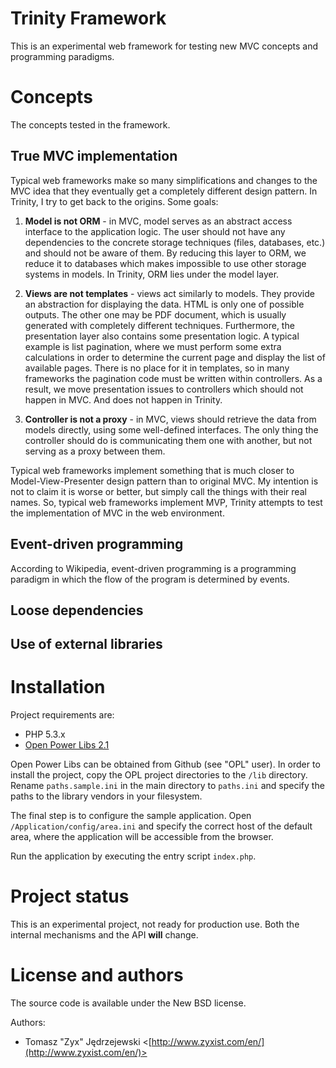 Trinity Framework
=================

This is an experimental web framework for testing new MVC concepts and programming
paradigms.

Concepts
========

The concepts tested in the framework.

True MVC implementation
-----------------------

Typical web frameworks make so many simplifications and changes to the MVC idea
that they eventually get a completely different design pattern. In Trinity,
I try to get back to the origins. Some goals:

1. **Model is not ORM** - in MVC, model serves as an abstract access interface
   to the application logic. The user should not have any dependencies to the
   concrete storage techniques (files, databases, etc.) and should not be aware
   of them. By reducing this layer to ORM, we reduce it to databases which makes
   impossible to use other storage systems in models. In Trinity, ORM lies under
   the model layer.

2. **Views are not templates** - views act similarly to models. They provide an
   abstraction for displaying the data. HTML is only one of possible outputs. The
   other one may be PDF document, which is usually generated with completely
   different techniques. Furthermore, the presentation layer also contains
   some presentation logic. A typical example is list pagination, where we must
   perform some extra calculations in order to determine the current page and
   display the list of available pages. There is no place for it in templates,
   so in many frameworks the pagination code must be written within controllers.
   As a result, we move presentation issues to controllers which should not happen
   in MVC. And does not happen in Trinity.

3. **Controller is not a proxy** - in MVC, views should retrieve the data from models
   directly, using some well-defined interfaces. The only thing the controller
   should do is communicating them one with another, but not serving as a proxy
   between them.

Typical web frameworks implement something that is much closer to Model-View-Presenter
design pattern than to original MVC. My intention is not to claim it is worse
or better, but simply call the things with their real names. So, typical web
frameworks implement MVP, Trinity attempts to test the implementation of MVC
in the web environment.

Event-driven programming
------------------------

According to Wikipedia, event-driven programming is a programming paradigm in
which the flow of the program is determined by events.

Loose dependencies
------------------

Use of external libraries
-------------------------

Installation
============

Project requirements are:

+ PHP 5.3.x
+ [Open Power Libs 2.1](http://www.invenzzia.org/en/projects/open-power-libraries)

Open Power Libs can be obtained from Github (see "OPL" user). In order to install
the project, copy the OPL project directories to the `/lib` directory. Rename
`paths.sample.ini` in the main directory to `paths.ini` and specify the paths
to the library vendors in your filesystem.

The final step is to configure the sample application. Open `/Application/config/area.ini`
and specify the correct host of the default area, where the application will be
accessible from the browser.

Run the application by executing the entry script `index.php`.

Project status
==============

This is an experimental project, not ready for production use. Both the internal
mechanisms and the API **will** change.

License and authors
===================

The source code is available under the New BSD license.

Authors:

+ Tomasz "Zyx" Jędrzejewski <[http://www.zyxist.com/en/](http://www.zyxist.com/en/)>
